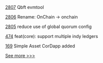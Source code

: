 
[2807](https://github.com/hyperledger/besu/pull/2807) Qbft evmtool

[2806](https://github.com/hyperledger/besu/pull/2806) Rename: OnChain -> onchain

[2805](https://github.com/hyperledger/besu/pull/2805) reduce use of global quorum config

[474](https://github.com/hyperledger/aries-framework-javascript/pull/474) feat(core): support multiple indy ledgers

[169](https://github.com/hyperledger-labs/weaver-dlt-interoperability/pull/169) Simple Asset CorDapp added


[See more >>>](https://start-here.hyperledger.org/pull-requests)
